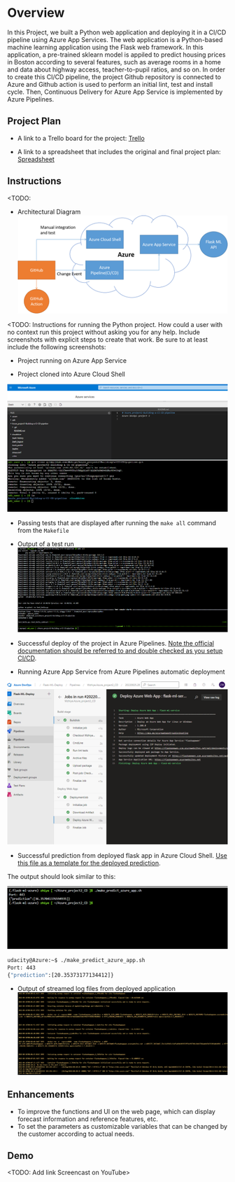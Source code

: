 # Overview

In this Project, we built a Python web application and deploying it in a CI/CD pipeline using Azure App Services. The web application is a Python-based machine learning application using the Flask web framework. In this application, a pre-trained sklearn model is appiled to predict housing prices in Boston according to several features, such as average rooms in a home and data about highway access, teacher-to-pupil ratios, and so on. In order to create this CI/CD pipeline, the project Github repository is connected to Azure and Github action is used to perform an initial lint, test and install cycle. Then, Continuous Delivery for Azure App Service is implemented by Azure Pipelines.

## Project Plan

* A link to a Trello board for the project: [Trello](https://trello.com/invite/b/ckkOihBH/ceca85a6406f4bec51c3c5743e7c00f1/project2)

* A link to a spreadsheet that includes the original and final project plan: [Spreadsheet](https://docs.google.com/spreadsheets/d/15ubLyq8bP0X03wQ4vvEfCFMadQIrbONHOprxPECebUs/edit?usp=sharing)

## Instructions

<TODO:  
* Architectural Diagram
![Project Architectural](screenshots/Screenshot_diagram.png "Project Architectural Diagram")

<TODO:  Instructions for running the Python project.  How could a user with no context run this project without asking you for any help.  Include screenshots with explicit steps to create that work. Be sure to at least include the following screenshots:

* Project running on Azure App Service


* Project cloned into Azure Cloud Shell

![Azure App Service screenshoot](screenshots/Screenshot_project_cloned.png "Project cloned")

* Passing tests that are displayed after running the `make all` command from the `Makefile`

* Output of a test run
![test output screenshoot](screenshots/Screenshot_makeall_result.png "output of make all")

* Successful deploy of the project in Azure Pipelines.  [Note the official documentation should be referred to and double checked as you setup CI/CD](https://docs.microsoft.com/en-us/azure/devops/pipelines/ecosystems/python-webapp?view=azure-devops).

* Running Azure App Service from Azure Pipelines automatic deployment

![Development screenshoot](screenshots/Screenshot_deployed.png "Development in Pipeline")

* Successful prediction from deployed flask app in Azure Cloud Shell.  [Use this file as a template for the deployed prediction](https://github.com/udacity/nd082-Azure-Cloud-DevOps-Starter-Code/blob/master/C2-AgileDevelopmentwithAzure/project/starter_files/flask-sklearn/make_predict_azure_app.sh).

The output should look similar to this:

![Prediction output screenshoot](screenshots/Screenshot_prediction.png "Prediction output")

```bash
udacity@Azure:~$ ./make_predict_azure_app.sh
Port: 443
{"prediction":[20.35373177134412]}
```

* Output of streamed log files from deployed application
![Azure App Service log screenshoot](screenshots/Screenshot_logs.png "Streamed log output")

## Enhancements

* To improve the functions and UI on the web page, which can display forecast information and reference features, etc.
* To set the parameters as customizable variables that can be changed by the customer according to actual needs.


## Demo 

<TODO: Add link Screencast on YouTube>


